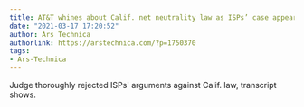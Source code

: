 ```yaml
---
title: AT&T whines about Calif. net neutrality law as ISPs’ case appears doomed
date: "2021-03-17 17:20:52"
author: Ars Technica
authorlink: https://arstechnica.com/?p=1750370
tags:
- Ars-Technica
---
```

Judge thoroughly rejected ISPs' arguments against Calif. law, transcript shows.